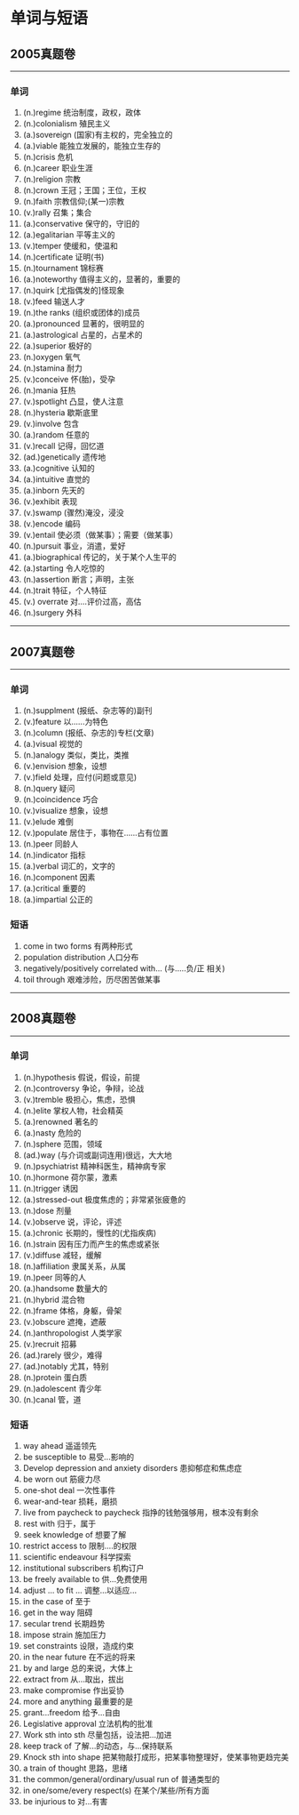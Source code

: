 
# 单词与短语

## 2005真题卷

<hr>

### 单词

1. (n.)regime  统治制度，政权，政体
2. (n.)colonialism  殖民主义
3. (a.)sovereign  (国家)有主权的，完全独立的 
4. (a.)viable  能独立发展的，能独立生存的
5. (n.)crisis  危机
6. (n.)career  职业生涯
7. (n.)religion  宗教
8. (n.)crown  王冠；王国；王位，王权
9. (n.)faith  宗教信仰;(某一)宗教
10. (v.)rally  召集；集合
11. (a.)conservative  保守的，守旧的
12. (a.)egalitarian  平等主义的
13. (v.)temper  使缓和，使温和
14. (n.)certificate  证明(书)
15. (n.)tournament  锦标赛
16. (a.)noteworthy  值得主义的，显著的，重要的
17. (n.)quirk  [尤指偶发的]怪现象
18. (v.)feed  输送人才
19. (n.)the ranks (组织或团体的)成员
20. (a.)pronounced  显著的，很明显的
21. (a.)astrological  占星的，占星术的
22. (a.)superior  极好的
23. (n.)oxygen  氧气
24. (n.)stamina  耐力
25. (v.)conceive  怀(胎)，受孕
26. (n.)mania  狂热
27. (v.)spotlight  凸显，使人注意
28. (n.)hysteria  歇斯底里
29. (v.)involve  包含
30. (a.)random  任意的
31. (v.)recall  记得，回忆道
32. (ad.)genetically  遗传地
33. (a.)cognitive  认知的
34. (a.)intuitive  直觉的
35. (a.)inborn  先天的
36. (v.)exhibit  表现
37. (v.)swamp  (骤然)淹没，浸没
38. (v.)encode  编码
39. (v.)entail  使必须（做某事）；需要（做某事）
40. (n.)pursuit  事业，消遣，爱好
41. (a.)biographical  传记的，关于某个人生平的
42. (a.)starting  令人吃惊的
43. (n.)assertion  断言；声明，主张
44. (n.)trait   特征，个人特征
45. (v.) overrate  对....评价过高，高估
46. (n.)surgery  外科

<hr>

## 2007真题卷

<hr>

### 单词

1. (n.)supplment  (报纸、杂志等的)副刊
2. (v.)feature  以......为特色
3. (n.)column  (报纸、杂志的)专栏(文章)
4. (a.)visual  视觉的
5. (n.)analogy  类似，类比，类推
6. (v.)envision  想象，设想
7. (v.)field  处理，应付(问题或意见)
8. (n.)query  疑问
9. (n.)coincidence  巧合
10. (v.)visualize  想象，设想
11. (v.)elude  难倒
12. (v.)populate  居住于，事物在......占有位置
13. (n.)peer  同龄人
14. (n.)indicator  指标
15. (a.)verbal  词汇的，文字的
16. (n.)component  因素
17. (a.)critical  重要的
18. (a.)impartial  公正的



###  短语

1. come in two forms  有两种形式
2. population distribution  人口分布
3. negatively/positively correlated with... (与.....负/正 相关)
4. toil through 艰难涉险，历尽困苦做某事

<hr>



## 2008真题卷

<hr>

### 单词

1. (n.)hypothesis 假说，假设，前提
2. (n.)controversy 争论，争辩，论战
3. (v.)tremble 极担心，焦虑，恐惧
4. (n.)elite 掌权人物，社会精英
5. (a.)renowned 著名的
6. (a.)nasty 危险的
7. (n.)sphere 范围，领域
8. (ad.)way (与介词或副词连用)很远，大大地
9. (n.)psychiatrist 精神科医生，精神病专家
10. (n.)hormone 荷尔蒙，激素
11. (n.)trigger 诱因
12. (a.)stressed-out 极度焦虑的；非常紧张疲惫的
13. (n.)dose 剂量
14. (v.)observe 说，评论，评述
15. (a.)chronic 长期的，慢性的(尤指疾病)
16. (n.)strain 因有压力而产生的焦虑或紧张
17. (v.)diffuse 减轻，缓解
18. (n.)affiliation 隶属关系，从属
19. (n.)peer 同等的人
20. (a.)handsome 数量大的
21. (n.)hybrid 混合物
22. (n.)frame 体格，身躯，骨架
23. (v.)obscure 遮掩，遮蔽
24. (n.)anthropologist 人类学家
25. (v.)recruit 招募
26. (ad.)rarely 很少，难得
27. (ad.)notably 尤其，特别
28. (n.)protein 蛋白质
29. (n.)adolescent 青少年
30. (n.)canal 管，道



### 短语

1. way ahead 遥遥领先
2. be susceptible to 易受...影响的
3. Develop depression and anxiety disorders 患抑郁症和焦虑症
4. be worn out 筋疲力尽
5. one-shot deal 一次性事件
6. wear-and-tear 损耗，磨损
7. live from paycheck to paycheck 指挣的钱勉强够用，根本没有剩余
8. rest with 归于，属于
9. seek knowledge of 想要了解
10. restrict access to 限制....的权限
11. scientific endeavour  科学探索
12. institutional subscribers 机构订户
13. be freely available to 供...免费使用
14.  adjust ... to fit ...  调整...以适应...
15. in the case of 至于
16. get in the way 阻碍
17. secular trend 长期趋势
18.  impose strain 施加压力
19. set constraints 设限，造成约束
20. in the near future 在不远的将来
21. by and large 总的来说，大体上
22. extract from 从...取出，拔出
23. make compromise 作出妥协
24. more and anything 最重要的是
25. grant...freedom 给予...自由
26. Legislative approval 立法机构的批准
27. Work sth into sth 尽量包括，设法把...加进
28. keep track of 了解...的动态，与...保持联系
29. Knock sth into shape 把某物敲打成形，把某事物整理好，使某事物更趋完美
30. a train of thought 思路，思绪
31. the common/general/ordinary/usual run of 普通类型的
32. in one/some/every respect(s) 在某个/某些/所有方面
33. be injurious to 对...有害